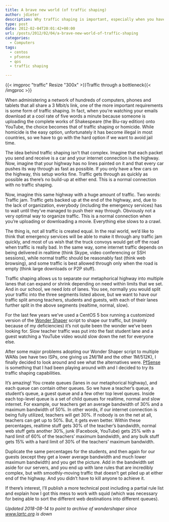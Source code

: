 ```yaml
---
title: A brave new world (of traffic shaping)
author: jdieter
description: Why traffic shaping is important, especially when you have a slow internet link
type: post
date: 2012-02-04T20:01:42+00:00
url: /posts/2012/02/04/a-brave-new-world-of-traffic-shaping
categories:
  - Computers
tags:
  - centos
  - pfsense
  - qos
  - traffic shaping

---
```

{{< imgproc "traffic" Resize "300x" >}}Traffic through a bottleneck{{< /imgproc >}}

When administering a network of hundreds of computers, phones and tablets that all share a 3 Mbit/s link, one of the more important requirements is some form of traffic shaping. In fact, when you&#8217;re watching your emails download at a cool rate of five words a minute because someone is uploading the complete works of Shakespeare (the Blu-ray edition) onto YouTube, the choice becomes that of traffic shaping or homicide. While homicide is the easy option, unfortunately it has become illegal in most countries, so we have to go with the hard option if we want to avoid jail time.

The idea behind traffic shaping isn&#8217;t that complex. Imagine that each packet you send and receive is a car and your internet connection is the highway. Now, imagine that your highway has no lines painted on it and that every car pushes its way through as fast as possible. If you only have a few cars on the highway, this setup works fine. Traffic gets through as quickly as possible as there&#8217;s no build-up at either end. This is a normal connection with no traffic shaping.

Now, imagine this same highway with a huge amount of traffic. Two words: Traffic jam. Traffic gets backed up at the end of the highway, and, due to the lack of organization, everybody (including the emergency services) has to wait until they&#8217;ve managed to push their way through. Obviously not a very optimal way to organize traffic. This is a normal connection when you&#8217;re uploading or downloading a movie. Everything else slows to a crawl.

The thing is, not all traffic is created equal. In the real world, we&#8217;d like to think that emergency services will be able to make it through any traffic jam quickly, and most of us wish that the truck convoys would get off the road when traffic is really bad. In the same way, some internet traffic depends on being delivered in realtime (think Skype, video conferencing or SSH sessions), while normal traffic should be reasonably fast (think web browsing), and some traffic is best allowed through only when the road is empty (think large downloads or P2P stuff).

Traffic shaping allows us to separate our metaphorical highway into multiple lanes that can expand or shrink depending on need within limits that we set. And in our school, we need _lots_ of lanes. You see, normally you would split your traffic into the three segments listed above, but we want to have our traffic split among teachers, students and guests, with each of their lanes further split in the above segments (realtime, normal, slow).

For the last few years we&#8217;ve used a CentOS 5 box running a customized version of the [Wonder Shaper][2] script to shape our traffic, but (mainly because of my deficiencies) it&#8217;s not quite been the wonder we&#8217;ve been looking for. Slow teacher traffic was put into the fast student lane and a guest watching a YouTube video would slow down the net for everyone else.

After some major problems adopting our Wonder Shaper script to multiple WANs (we have two ISPs, one giving us 2M/1M and the other 1M/512K), I finally decided to look around and see what the alternatives were. [PfSense][3] is something that I had been playing around with and I decided to try its traffic shaping capabilities.

It&#8217;s amazing! You create queues (lanes in our metaphorical highway), and each queue can contain other queues. So we have a teacher&#8217;s queue, a student&#8217;s queue, a guest queue and a few other top level queues. Inside each top-level queue is a set of child queues for realtime, normal and slow internet. For example, our teachers get an average bandwidth of 30% and a maximum bandwidth of 50%. In other words, if our internet connection is being fully utilized, teachers will get 30%. If nobody is on the net at all, teachers can get up to 50%. But, it gets even better. Within these percentages, realtime stuff gets 30% of the teacher&#8217;s bandwidth, normal web stuff gets another 30%, junk (Facebook, YouTube) gets 25% with a hard limit of 60% of the teachers&#8217; maximum bandwidth, and any bulk stuff gets 15% with a hard limit of 30% of the teachers&#8217; maximum bandwidth.

Duplicate the same percentages for the students, and then again for our guests (except they get a lower average bandwidth and much lower maximum bandwidth) and you get the picture. Add in the bandwidth set aside for our servers, and you end up with lane rules that are incredibly complex, but with smoothly-moving traffic that doesn&#8217;t get piled up at either end of the highway. And you didn&#8217;t have to kill anyone to achieve it.

If there&#8217;s interest, I&#8217;ll publish a more technical post including a partial rule list and explain how I got this mess to work with squid (which was necessary for being able to sort the different web destinations into different queues).

*Updated 2018-08-14 to point to archive of wondershaper since www.lartc.org is down*

 [2]: https://web.archive.org/web/20150415000216/www.lartc.org/wondershaper/
 [3]: http://www.pfsense.org/

